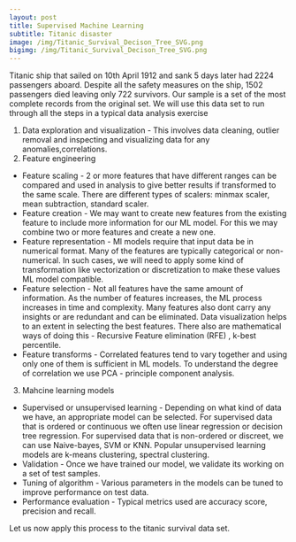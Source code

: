 ```yaml
---
layout: post
title: Supervised Machine Learning
subtitle: Titanic disaster 
image: /img/Titanic_Survival_Decison_Tree_SVG.png
bigimg: /img/Titanic_Survival_Decison_Tree_SVG.png
---
```


<p> Titanic ship that sailed on 10th April 1912 and sank 5 days later had 2224 passengers aboard. Despite all the safety measures on 
the ship, 1502 passengers died leaving only 722 survivors. Our sample is a set of the most complete records from the original set.
We will use this data set to run through all the steps in a typical data analysis exercise </p>

1. Data exploration and visualization - This involves data cleaning, outlier removal and inspecting and
visualizing data for any anomalies,correlations.
2. Feature engineering 
  * Feature scaling - 2 or more features that have different ranges can be compared and used in 
analysis to give better results if transformed to the same scale. There are different types of scalers: minmax scaler, mean subtraction, standard scaler.
  * Feature creation - We may want to create new features from the existing feature to include more information for our ML model. For this we may combine two or more features and create a new one.
  * Feature representation - Ml models require that input data be in numerical format. Many of the features are typically categorical or non-numerical. In such cases, we will need to apply some kind of transformation like vectorization or discretization to make these values ML model compatible.
  * Feature selection - Not all features have the same amount of information. As the number of features increases, the ML process increases in time and complexity.
Many features also dont carry any insights or are redundant and can be eliminated. Data visualization helps to an extent in selecting the best features. There
also are mathematical ways of doing this - Recursive Feature elimination (RFE) , k-best percentile.
  * Feature transforms - Correlated features tend to vary together and using only one of them is sufficient in ML models. To understand the degree
of correlation we use PCA - principle component analysis. 
3. Mahcine learning models
  * Supervised or unsupervised learning - Depending on what kind of data we have, an appropriate model can be selected. For supervised data that is
ordered or continuous we often use linear regression or decision tree regression. For supervised data that is non-ordered or discreet, we can 
use Naive-bayes, SVM or KNN. Popular unsupervised learning models are k-means clustering, spectral clustering.
  * Validation - Once we have trained our model, we validate its working on a set of test samples.
  * Tuning of algorithm - Various parameters in the models can be tuned to improve performance on test data.
  * Performance evaluation - Typical metrics used are accuracy score, precision and recall. 

<p> Let us now apply this process to the titanic survival data set. </p>


